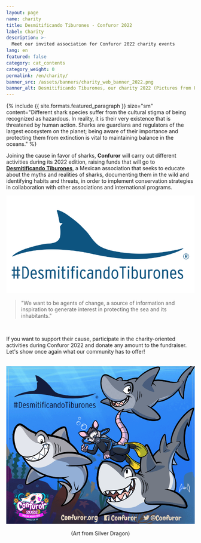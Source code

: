 ```yaml
---
layout: page
name: charity
title: Desmitificando Tiburones - Confuror 2022
label: Charity
description: >-
  Meet our invited association for Confuror 2022 charity events
lang: en
featured: false
category: cat_contents
category_weight: 0
permalink: /en/charity/
banner_src: /assets/banners/charity_web_banner_2022.png
banner_alt: Desmitificando Tiburones, our charity 2022 (Pictures from Pepe Romero, Gerardo del Villar and Brenda Allen)
---
```


{%
  include {{ site.formats.featured_paragraph }}
  size="sm"
  content="Different shark species suffer from the cultural stigma of being recognized as hazardous. In reality, it is their very existence that is threatened by human action. Sharks are guardians and regulators of the largest ecosystem on the planet; being aware of their importance and protecting them from extinction is vital to maintaining balance in the oceans."
%}

Joining the cause in favor of sharks, **Confuror** will carry out different activities during its 2022 edition, raising funds that will go to [**Desmitificando Tiburones**](http://desmitificandotiburones.org/), a Mexican association that seeks to educate about the myths and realities of sharks, documenting them in the wild and identifying habits and threats, in order to implement conservation strategies in collaboration with other associations and international programs.

<div class="container-overflow" style="text-align: center;">
  <img class="img-fluid" src="/assets/images/desmitificando_tiburones_logo.png" alt="Desmitificando Tiburones">
</div>

> "We want to be agents of change, a source of information and inspiration to generate interest in protecting the sea and its inhabitants."

<br>

If you want to support their cause, participate in the charity-oriented activities during Confuror 2022 and donate any amount to the fundraiser. Let's show once again what our community has to offer!

<br>
<div class="container-overflow" style="text-align: center;">
  <img class="img-fluid" src="/assets/images/shark_week_banner.png" alt="Yuri Sharks - Art from Silver Dragon">
  <p>(Art from Silver Dragon)</p>
</div>